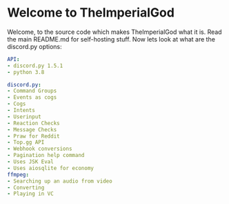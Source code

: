 # Welcome to TheImperialGod
Welcome, to the source code which makes TheImperialGod what it is. 
Read the main README.md for self-hosting stuff. Now lets look at what are the discord.py options:

```yml
API:
- discord.py 1.5.1
- python 3.8

discord.py:
- Command Groups
- Events as cogs
- Cogs
- Intents
- Userinput
- Reaction Checks
- Message Checks
- Praw for Reddit
- Top.gg API
- Webhook conversions
- Pagination help command
- Uses JSK Eval
- Uses aiosqlite for economy
ffmpeg:
- Searching up an audio from video
- Converting
- Playing in VC
```

